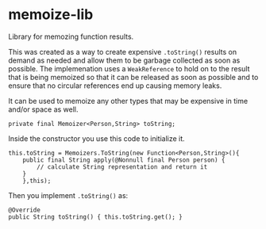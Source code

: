 # memoize-lib
Library for memozing function results.

This was created as a way to create expensive `.toString()` results on demand as needed and allow them to be garbage collected as soon as possible. The implemenation uses a `WeakReference` to hold on to the result that is being memoized so that it can be released as soon as possible and to ensure that no circular references end up causing memory leaks.

It can be used to memoize any other types that may be expensive in time and/or space as well.

```
private final Memoizer<Person,String> toString;
```
Inside the constructor you use this code to initialize it.
```
this.toString = Memoizers.ToString(new Function<Person,String>(){
	public final String apply(@Nonnull final Person person) {
		// calculate String representation and return it
	}
	},this);
```
Then you implement `.toString()` as:
```
@Override
public String toString() { this.toString.get(); }
```
